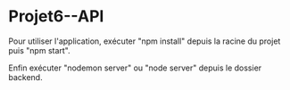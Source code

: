 # Projet6--API

Pour utiliser l'application, exécuter "npm install" depuis la racine du projet puis "npm start". 

Enfin exécuter "nodemon server" ou "node server" depuis le dossier backend.